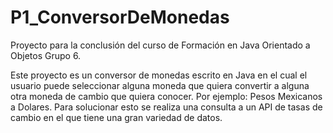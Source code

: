 # P1_ConversorDeMonedas
Proyecto para la conclusión del curso de Formación en Java Orientado a Objetos Grupo 6.

Este proyecto es un conversor de monedas escrito en Java en el cual el usuario puede seleccionar alguna moneda que quiera convertir a alguna otra moneda de cambio que quiera conocer. Por ejemplo: Pesos Mexicanos a Dolares. 
Para solucionar esto se realiza una consulta a un API de tasas de cambio en el que tiene una gran variedad de datos. 
